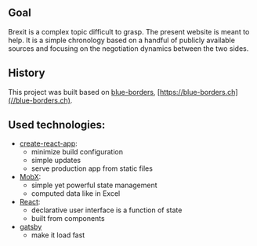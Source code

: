 ## Goal
Brexit is a complex topic difficult to grasp. The present website is meant to help. It is a simple chronology based on a handful of publicly available sources and focusing on the negotiation dynamics between the two sides.

## History

This project was built based on [blue-borders](//github.com/barbalex/bb2), [https://blue-borders.ch](//blue-borders.ch).

## Used technologies:

- [create-react-app](//github.com/facebookincubator/create-react-app):
  - minimize build configuration
  - simple updates
  - serve production app from static files
- [MobX](//github.com/mobxjs/mobx):
  - simple yet powerful state management
  - computed data like in Excel
- [React](//facebook.github.io/react):
  - declarative user interface is a function of state
  - built from components
- [gatsby](https://www.gatsbyjs.org/)
  - make it load fast


